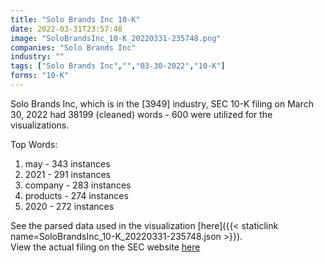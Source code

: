```yaml
---
title: "Solo Brands Inc 10-K"
date: 2022-03-31T23:57:48
image: "SoloBrandsInc_10-K_20220331-235748.png"
companies: "Solo Brands Inc"
industry: ""
tags: ["Solo Brands Inc","","03-30-2022","10-K"]
forms: "10-K"
---
```

Solo Brands Inc, which is in the  [3949] industry, SEC 10-K filing on March 30, 2022 had 38199 (cleaned) words - 600 were utilized for the visualizations.

Top Words:
1. may - 343 instances
2. 2021 - 291 instances
3. company - 283 instances
4. products - 274 instances
5. 2020 - 272 instances


See the parsed data used in the visualization [here]({{< staticlink name=SoloBrandsInc_10-K_20220331-235748.json >}}).  
View the actual filing on the SEC website [here](https://www.sec.gov/Archives/edgar/data/1870600/0001870600-22-000009.txt)